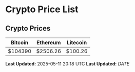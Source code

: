 # Crypto Price List

## Crypto Prices
| Bitcoin | Ethereum | Litecoin |
| ------- | -------- | -------- |
| $104390 | $2506.26 | $100.26 |
**Last Updated:** 2025-05-11 20:18 UTC
**Last Updated:** $DATE$
